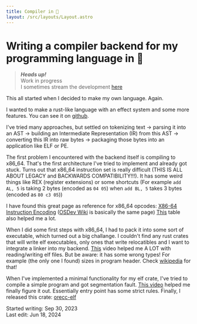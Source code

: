 ```yaml
---
title: Compiler in 🦀
layout: /src/layouts/Layout.astro
---
```


# Writing a compiler backend for my programming language in 🦀

> **_Heads up!_**\
> Work in progress\
> I sometimes stream the development [here](https://twitch.tv/infinitecoder01)

This all started when I decided to make my own language. Again.

I wanted to make a rust-like language with an effect system and some more
features. You can see it on [github](https://github.com/InfiniteCoder01/Trustlang).

I\'ve tried many approaches, but settled on tokenizing text → parsing it into an AST →
building an Intermediate Representation (IR) from this AST → converting this IR into
raw bytes → packaging those bytes into an application like ELF or PE.

The first problem I encountered with the backend itself is compiling to x86\_64.
That\'s the first architecture I\'ve tried to implement and already got stuck.
Turns out that x86\_64 instruction set is really difficult (THIS IS ALL ABOUT
LEGACY and BACKWARDS COMPATIBILITY!!!). It has some weird things like REX (register extensions)
or some shortcuts (For example `add AL, 5` is taking 2 bytes (encoded as `04 05`) when
`add BL, 5` takes 3 bytes (encoded as `80 c3 05`))

I have found this great page as reference for x86\_64 opcodes: [X86-64 Instruction Encoding](https://www-user.tu-chemnitz.de/~heha/hsn/chm/x86.chm/x64.htm)
([OSDev Wiki](https://wiki.osdev.org/X86-64_Instruction_Encoding) is basically the same page)
[This](https://shell-storm.org/x86doc/) table also helped me a lot.

When I did some first steps with x86\_64, I had to pack it into some sort of executable,
which turned out a big challange. I couldn\'t find any rust crates that will write
elf executables, only ones that write relocatibles and I want to integrate a linker into
my backend. [This](https://www.youtube.com/watch?v=nC1U1LJQL8o) video helped me
A LOT with reading/writing elf files. But be aware: it has some wrong types! For example (the only one I found)
sizes in program header. Check [wikipedia](https://en.wikipedia.org/wiki/Executable_and_Linkable_Format) for that!

When I\'ve implemented a minimal functionality for my elf crate, I\'ve tried to compile a simple program
and got segmentation fault. [This video](https://www.youtube.com/watch?v=XH6jDiKxod8) helped me finally figure it
out. Essentially entry point has some strict rules.
Finally, I released this crate: [orecc-elf](https://crates.io/crates/orecc-elf)

Started writing: Sep 30, 2023\
Last edit: Jun 18, 2024
